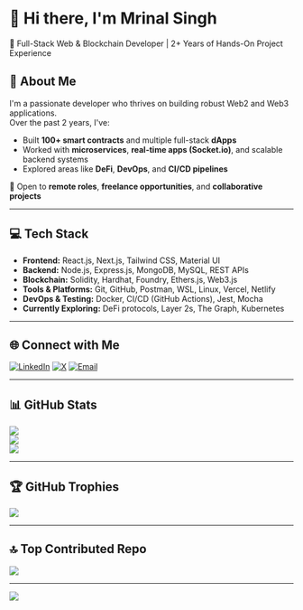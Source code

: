 # 👋 Hi there, I'm Mrinal Singh

🚀 Full-Stack Web & Blockchain Developer | 2+ Years of Hands-On Project Experience

## 🧠 About Me

I'm a passionate developer who thrives on building robust Web2 and Web3 applications.  
Over the past 2 years, I've:

- Built **100+ smart contracts** and multiple full-stack **dApps**
- Worked with **microservices**, **real-time apps (Socket.io)**, and scalable backend systems
- Explored areas like **DeFi**, **DevOps**, and **CI/CD pipelines**

💼 Open to **remote roles**, **freelance opportunities**, and **collaborative projects**

---

## 💻 Tech Stack

- **Frontend:** React.js, Next.js, Tailwind CSS, Material UI
- **Backend:** Node.js, Express.js, MongoDB, MySQL, REST APIs
- **Blockchain:** Solidity, Hardhat, Foundry, Ethers.js, Web3.js
- **Tools & Platforms:** Git, GitHub, Postman, WSL, Linux, Vercel, Netlify
- **DevOps & Testing:** Docker, CI/CD (GitHub Actions), Jest, Mocha
- **Currently Exploring:** DeFi protocols, Layer 2s, The Graph, Kubernetes

---

## 🌐 Connect with Me

[![LinkedIn](https://img.shields.io/badge/LinkedIn-%230077B5.svg?logo=linkedin&logoColor=white)](https://linkedin.com/in/mrinal-singh-43a9661a0)
[![X](https://img.shields.io/badge/X-black.svg?logo=X&logoColor=white)](https://x.com/MrinalS74850173)
[![Email](https://img.shields.io/badge/Email-D14836?logo=gmail&logoColor=white)](mailto:mrinalsingh7000@gmail.com)

---

## 📊 GitHub Stats

![](https://github-readme-stats.vercel.app/api?username=mrinalsingh04&theme=radical&hide_border=false&include_all_commits=true&count_private=true)<br/>
![](https://nirzak-streak-stats.vercel.app/?user=mrinalsingh04&theme=radical&hide_border=false)<br/>
![](https://github-readme-stats.vercel.app/api/top-langs/?username=mrinalsingh04&theme=radical&hide_border=false&layout=compact)

---

## 🏆 GitHub Trophies

![](https://github-profile-trophy.vercel.app/?username=mrinalsingh04&theme=radical&no-frame=false&no-bg=true&margin-w=4)

---

## 🔝 Top Contributed Repo

![](https://github-contributor-stats.vercel.app/api?username=mrinalsingh04&limit=5&theme=radical&combine_all_yearly_contributions=true)

---

[![](https://visitcount.itsvg.in/api?id=mrinalsingh04&icon=0&color=0)](https://visitcount.itsvg.in)

<!-- Created using GPRM: https://gprm.itsvg.in -->
